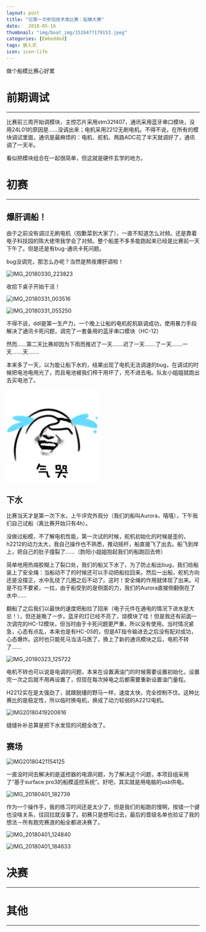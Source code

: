 ```yaml
---
layout: post
title: "记第一次参加技术类比赛：船模大赛"
date:   2018-05-16
thumbnail: "img/boat_img/1526477179153.jpeg"
categories: [Embedded]
tags: 嵌入式
icon: icon-life
---
```


做个船模比赛心好累

# 前期调试

---

比赛前三周开始调模块，主控芯片采用stm32f407，通讯采用蓝牙串口模块，没用24L01的原因是......没调出来；电机采用2212无刷电机。不得不说，在所有的模块调试里面，通讯是最麻烦的：电机、舵机、两路ADC花了半天就调好了，通讯调了一天半。

看似把模块组合在一起很简单，但这就是硬件玄学的地方。

# 初赛

---

## 爆肝调船！

由于之前没有调过无刷电机（抱歉菜到大家了），一直不知道怎么对频。还是靠着电子科技园的陈大佬带我学会了对频。整个船差不多多能跑起来已经是比赛前一天下午了。但是还是有bug-通讯卡死问题。

bug没调完，那怎么办呢？当然是熬夜爆肝调啦！

![IMG_20180330_223823](/img/boat_img/IMG_20180330_223823.jpg)

收拾下桌子开始干活！

![IMG_20180331_003516](/img/boat_img/IMG_20180331_003516.jpg)

![IMG_20180331_055250](/img/boat_img/IMG_20180331_055250.jpg)

不得不说，ddl是第一生产力，一个晚上让船的电机舵机联调成功，使用暴力手段解决了通讯卡死问题，调完了一套备用的蓝牙串口模块（HC-12）

然而......第二天比赛却因为下雨而推迟了一天.......迟了一天.......了一天.......一天.......天.......

本来多了一天，以为能让船下水的，结果出现了电机无法调速的bug，在调试的时候把电池电用光了，而且电池被我们榨干用坏了，充不进去电。队友小姐姐就跑出去买电池了。

![1410803219](/img/boat_img/1410803219.jpeg)

## 下水

比赛当天才是第一次下水，上午评完外观分（我们的船叫Aurora，嘻嘻），下午我们自己试船（离比赛开始只有4h）。

没做过船模，不了解电机性能，第一次试的时候，舵机初始化的时候是歪的，h2212的动力太大，我自己操作也不熟悉，推动摇杆，船直接飞了出去。船飞到岸上，把自己的肚子撞裂了......（韵阳小姐姐抱起我们的船跑回去修）

简单地用热熔胶糊上了裂口处，我们的船又下水了，为了防止船出bug，我们给船装上了安全绳：当船动不了的时候还可以手动把船拉回来。然后一出船，舵机方向还是没摆正，水中乱绕了几圈之后不动了。这时！安全绳的作用就体现了出来。可是不拉不要紧，一拉，由于船受到的是侧面的力，我们的Aurora直接侧翻倒在了水中......

翻船了之后我们以最快的速度把船拉了回来（电子元件在通电的情况下进水是大忌！），但还是晚了一步。蓝牙的灯已经不亮了，烧模块了哇！但是我还有前面一次调完的HC-12模块，但当时由于卡死问题更严重，所以没有使用。当时情况紧急，心态有点乱，本来也是有HC-05的，但是AT指令输进去之后没有配对成功，心态爆炸。这时也只能死马当活马医了，换上了新的通讯模块之后，电机不转了......

![IMG_20180323_125722](/img/boat_img/IMG_20180323_125722.jpg)

电机不转也可以说是电调的问题，本来在设置满油门的时候需要设置初始化，设置完一次之后就不用再设置了，但现在每次掉电之后都需要重新设置油门量程。

H2212实在是太强劲了，就跟脱缰的野马一样，速度太快，完全控制不住。这种比赛比的是稳定性，所以临时换电机，换成了动力较弱的A2212电机。

![IMG20180419200616](/img/boat_img/IMG20180419200616.jpg)

缝缝补补总算是把下水发现的问题全改了。

## 赛场

![IMG20180421154125](/img/boat_img/IMG20180421154125.jpg)

一直没时间去解决的是遥控器的电源问题，为了解决这个问题，本项目组采用了“基于surface pro3的船模遥控系统”。好吧，其实就是用电脑的usb供电。

![IMG_20180401_182739](/img/boat_img/IMG_20180401_182739.jpg)

作为一个操作手，我的练习时间还是太少了，但是我们的船跑的慢啊，按错一个键也没啥关系，往回拉就没事了。初赛只是想苟过去，最后的晋级名单也验证了我的想法－所有跑完赛道的船全都进决赛了。

![IMG_20180401_124840](/img/boat_img/IMG_20180401_124840.jpg)

![IMG_20180401_184633](/img/boat_img/IMG_20180401_184633.jpg)

# 决赛

---

# 其他

---
